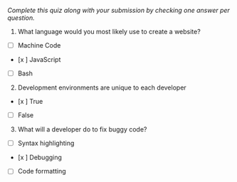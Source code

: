 *Complete this quiz along with your submission by checking one answer per question.*

1. What language would you most likely use to create a website?

- [ ] Machine Code
- [x ] JavaScript
- [ ] Bash

2. Development environments are unique to each developer

- [x ] True
- [ ] False

3. What will a developer do to fix buggy code?

- [ ] Syntax highlighting
- [x ] Debugging
- [ ] Code formatting
